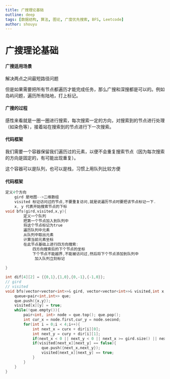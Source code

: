 ```yaml
---
title: 广搜理论基础
outline: deep
tags: [数据结构, 算法, 图论, 广度优先搜索, BFS, Leetcode]
author: shouyu
---
```


# 广搜理论基础

#### 广搜适用场景

解决两点之间最短路径问题

但是如果需要把所有节点都遍历才能完成任务，那么广搜和深搜都是可以的。例如岛屿问题，遍历所有陆地，打上标记。

#### 广搜的过程

感性来看就是一圈一圈进行搜索，每次搜索一定的方向，对搜索到的节点进行处理（如染色等），接着站在搜索到的节点进行下一次搜索。

#### 代码框架

我们需要一个容器保留我们遍历过的元素，以便不会重复搜索节点（因为每次搜索的方向是固定的，有可能出现重复）。

这个容器可以是队列，也可以是栈，习惯上用队列比较方便

#### 代码框架

```cpp
定义4个方向
    gird 是地图-->二维数组
    visited 标记访问过的节点,不要重复访问,就是说遍历节点时要把该节点标记一下.
    x, y 代表开始搜索节点的下标
void bfs(gird,visited,x,y){
	    定义一个队列
        把第一个节点加入到队列中
        将这个节点标记为true
        遍历队列中元素
        从队列中取出元素
        计算当前元素坐标
        在此节点基础上进行四方向搜索:
            四方向搜索后的下个节点的坐标
            下个节点不能越界,不能被访问过,然后将下个节点添加到队列中
             加入队列立刻标记
        
}
```

```cpp
int dif[4][2] = {{0,1},{1,0},{0,-1},{-1,0}};
// gird
// visited
void bfs(vector<vector<int>>& gird, vector<vector<int>>& visited,int x,int y){
	queue<pair<int,int>> que;
    que.push({x,y});
    visited[x][y] = true;
    while(!que.empty()){
        pair<int, int> node = que.top(); que.pop();
        int cur_x = node.first,cur_y = node.second;
        for(int i = 0;i < 4;i++){
            int next_x = curx + dir[i][0];
            int next_y = cury + dir[i][1];
            if(next_x < 0 || next_y < 0 || next_x >= gird.size() || next_y >= gird[0].size()) continue;
            if(visited[next_x][next_y] == false){
                que.push({next_x,next_y});
                visited[next_x][next_y] == true;
            }
        }
    }
}
```



